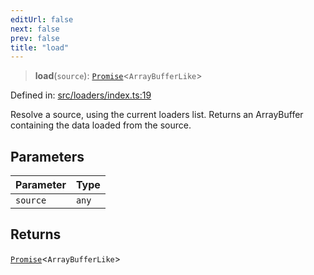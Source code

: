 ```yaml
---
editUrl: false
next: false
prev: false
title: "load"
---
```


> **load**(`source`): [`Promise`](https://developer.mozilla.org/docs/Web/JavaScript/Reference/Global_Objects/Promise)\<`ArrayBufferLike`\>

Defined in: [src/loaders/index.ts:19](https://github.com/jaames/flipnote.js/blob/fa9305c29e8ec1c9100d20a6b44d2fa614eb1888/src/loaders/index.ts#L19)

Resolve a source, using the current loaders list.
Returns an ArrayBuffer containing the data loaded from the source.

## Parameters

| Parameter | Type |
| :------ | :------ |
| `source` | `any` |

## Returns

[`Promise`](https://developer.mozilla.org/docs/Web/JavaScript/Reference/Global_Objects/Promise)\<`ArrayBufferLike`\>
